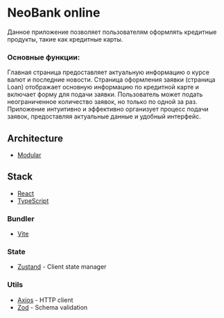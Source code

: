 # NeoBank online

Данное приложение позволяет пользователям оформлять кредитные продукты, такие как кредитные карты.

### Основные функции:

Главная страница предоставляет актуальную информацию о курсе валют и последние новости.
Страница оформления заявки (страница Loan) отображает основную информацию по кредитной карте и включает форму для подачи заявки.
Пользователь может подать неограниченное количество заявок, но только по одной за раз.
Приложение интуитивно и эффективно организует процесс подачи заявок, предоставляя актуальные данные и удобный интерфейс.

## Architecture

- [Modular](https://medium.com/@kemaltf_/modularizing-react-application-89557d4c3ca4)

## Stack

- [React](https://react.dev/learn)
- [TypeScript](https://www.typescriptlang.org/docs/handbook/typescript-in-5-minutes.html)

### Bundler

- [Vite](https://vitejs.dev/config/shared-options.html)

### State

- [Zustand](https://docs.pmnd.rs/zustand/getting-started/introduction) - Client state manager

### Utils

- [Axios](https://axios-http.com/ru/docs/api_intro) - HTTP client
- [Zod](https://zod.dev/) - Schema validation
